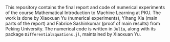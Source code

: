 This repository contains the final report and code of numerical experiments of the course Mathematical Introduction to Machine Learning at PKU. The work is done by Xiaoxuan Yu (numerical experiments), Yihang Xia (main parts of the report) and Fabrice Sashinkumar (proof of main results) from Peking University. The numerical code is written in `Julia`, along with its package `DifferentialEquations.jl`, maintained by Xiaoxuan Yu.
